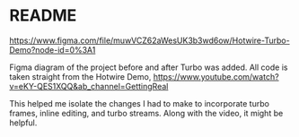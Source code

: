 # README

https://www.figma.com/file/muwVCZ62aWesUK3b3wd6ow/Hotwire-Turbo-Demo?node-id=0%3A1

Figma diagram of the project before and after Turbo was added. 
All code is taken straight from the Hotwire Demo, https://www.youtube.com/watch?v=eKY-QES1XQQ&ab_channel=GettingReal

This helped me isolate the changes I had to make to incorporate turbo frames, inline editing, and turbo streams. Along with the video, it might be helpful.